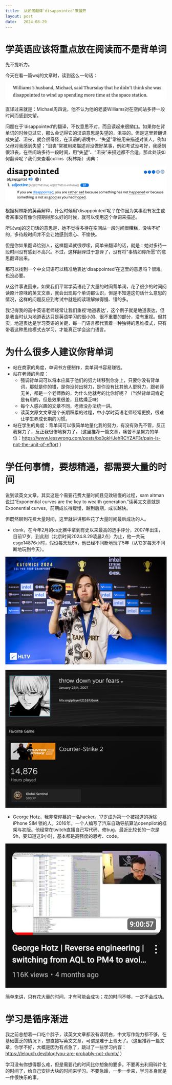 ```yaml
---
title:  从如何翻译'disappointed'来展开
layout: post
date:   2024-08-29
---
```


# 学英语应该将重点放在阅读而不是背单词

先不提听力。

今天在看一篇wsj的文章时，读到这么一句话：

![](/images/image.png)

直译过来就是：Michael周四说，他不认为他的老婆Williams对在空间站多待一段时间而感到失望。

问题在于‘disappointed’的翻译，不仅意思不对，而且读起来很拗口。如果你在背单词的时候见过它，那么会记得它的汉语意思是失望的，沮丧的。但是这里若翻译成失望、沮丧，就会很奇怪，在汉语的语境中，“失望”常被用来描述对某人，例如父母对我感到失望；“沮丧”常被用来描述对没做好某事，例如考试没考好，我感到很沮丧。在空间站多待一段时间，用“失望”、“沮丧”来描述都不合适。那此处该如何翻译呢？我们来查看collins（柯林斯）词典：

![](/images/image-2.png)

根据柯林斯的英英解释，什么时候用‘disappointed’呢？在你因为某事没有发生或者某事没有像你预期得那么好的时候，就可以使用这个单词来描述。

所以wsj的这句话的意思是，她不觉得多待在空间站一段时间很糟糕，没啥不好的，多待段时间并不会让她感到烦心、不愉快。

但是你如果翻译给别人，这样翻译就很啰嗦，简单来翻译的话，就是：她对多待一段时间没有感到不高兴。不过，这样翻译过于意译了，没有将“事情如你所愿”的意思翻译出来。

那可以找到一个中文词语可以精准地表达‘disappointed’在这里的意思吗？很难。也没必要。

从这件事说回来，如果我们平常学英语花了大量的时间背单词，花了很少的时间阅读原汁原味的英文文章，就会出现每个单词都认识，但是不知道这句话什么意思的情况，这样的问题反应到考试中就是阅读理解做得慢、错的多。

我记得我的高中英语老师经常让我们重视‘地道表达’，这个例子就是地道表达，但是我当时认为地道表达只是英语学习的很小的、很不重要的部分，没有重视。但其实，地道表达是学习英语的关键，每一门语言都代表着一种独特的思维模式，只有带着这种思维模式去学习，才能真正学会这门语言。

# 为什么很多人建议你背单词

- 站在商家的角度，单词书方便制作，卖单词书容易赚钱。
- 站在老师的角度：
    - 强调背单词可以将本应属于他们的努力转移到你身上，只要你没有背单词，那就是你的错，是你没付出努力，是你没有比其他人更努力，跟老师无关，都是一个老师教的，为什么他就考的比你好呢？（当然背单词肯定是有用的，但是效果很差，且枯燥乏味）
    - 每个人感兴趣的文章不同，老师没办法统一讲。
    - 读英文原文文章是个长期积累的过程，中小学时英语老师经常更换，很难让学生养成长期的习惯。
- 站在学生的角度：背单词可以很简单地量化我的努力，有没有效先不管，反正我努力了，反正我很惨地努力了。（这里推荐一篇文章，痛苦不是努力的单位：https://www.lesswrong.com/posts/bx3gkHJehRCYZAF3r/pain-is-not-the-unit-of-effort ）

# 学任何事情，要想精通，都需要大量的时间

说到读英文文章，其实这是个需要花费大量时间且见效较慢的过程，sam altman说过“Exponential curves are the key to wealth generation.”读英文文章就是Exponential curves，前期成长得缓慢，越到后期，成长越快。

但既然聊到花费大量时间，这里就讲讲那些花了大量时间最后成功的人。

- donk，在今年2月的cs比赛中拿到有史以来最高的选手评分，2007年出生，目前17岁，到此刻（北京时间2024.8.29凌晨2点）为止，他一共玩csgo14876小时，假设每天玩8h，他已经不间断地玩了5年（从12岁每天不间断地玩到今天）。

![](/images/image-4.png)

![](/images/image-3.png)

- George Hotz，我非常仰慕的一名hacker。17岁成为第一个被报道的拆除 iPhone SIM 锁的人。2016年，一个人编写了汽车自动导航算法openpilot的框架与初版。他经常在twitch直播自己写代码、修bug，最近比较长的一次是9h，要知道这9小时，基本都是高强度的思考、code。

![](/images/image-5.png)

简单来讲，只有花大量的时间，才有可能会成功；花的时间不够，一定不会成功。

# 学习是循序渐进

我之前总想着一口吃个胖子，读英文文章都没有读明白，中文写作能力都不够，在基础匮乏的情况下，想直接写英文文章，可谓是难于上青天了。（这里推荐一篇文章，你学不好，大概是因为有点急了，跳过了一些学习内容：https://lelouch.dev/blog/you-are-probably-not-dumb/ ）

学习没有你想得那么难，但是需要花的时间比你想象的要多。不要再去利用碎片化的时间了，给自己安排大块的时间来学习。不要急躁，一步一步来，学习本身就是一件很快乐的事。